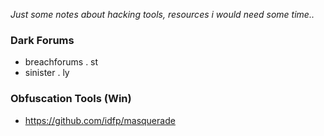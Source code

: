 _Just some notes about hacking tools, resources i would need some time.._


### Dark Forums
- breachforums . st
- sinister . ly

### Obfuscation Tools (Win)
- https://github.com/idfp/masquerade
